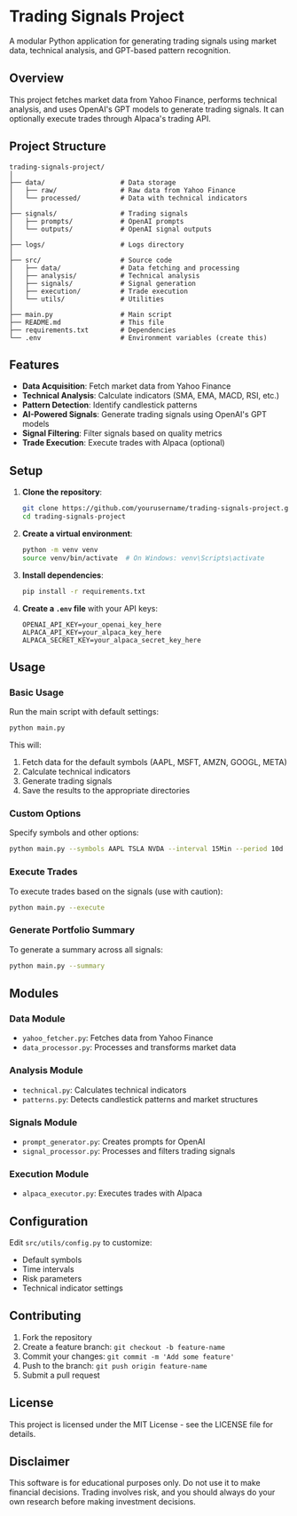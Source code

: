 # Trading Signals Project

A modular Python application for generating trading signals using market data, technical analysis, and GPT-based pattern recognition.

## Overview

This project fetches market data from Yahoo Finance, performs technical analysis, and uses OpenAI's GPT models to generate trading signals. It can optionally execute trades through Alpaca's trading API.

## Project Structure

```
trading-signals-project/
│
├── data/                   # Data storage
│   ├── raw/                # Raw data from Yahoo Finance
│   └── processed/          # Data with technical indicators
│
├── signals/                # Trading signals
│   ├── prompts/            # OpenAI prompts
│   └── outputs/            # OpenAI signal outputs
│
├── logs/                   # Logs directory
│
├── src/                    # Source code
│   ├── data/               # Data fetching and processing
│   ├── analysis/           # Technical analysis
│   ├── signals/            # Signal generation
│   ├── execution/          # Trade execution
│   └── utils/              # Utilities
│
├── main.py                 # Main script
├── README.md               # This file
├── requirements.txt        # Dependencies
└── .env                    # Environment variables (create this)
```

## Features

- **Data Acquisition**: Fetch market data from Yahoo Finance
- **Technical Analysis**: Calculate indicators (SMA, EMA, MACD, RSI, etc.)
- **Pattern Detection**: Identify candlestick patterns
- **AI-Powered Signals**: Generate trading signals using OpenAI's GPT models
- **Signal Filtering**: Filter signals based on quality metrics
- **Trade Execution**: Execute trades with Alpaca (optional)

## Setup

1. **Clone the repository**:
   ```bash
   git clone https://github.com/yourusername/trading-signals-project.git
   cd trading-signals-project
   ```

2. **Create a virtual environment**:
   ```bash
   python -m venv venv
   source venv/bin/activate  # On Windows: venv\Scripts\activate
   ```

3. **Install dependencies**:
   ```bash
   pip install -r requirements.txt
   ```

4. **Create a `.env` file** with your API keys:
   ```
   OPENAI_API_KEY=your_openai_key_here
   ALPACA_API_KEY=your_alpaca_key_here
   ALPACA_SECRET_KEY=your_alpaca_secret_key_here
   ```

## Usage

### Basic Usage

Run the main script with default settings:

```bash
python main.py
```

This will:
1. Fetch data for the default symbols (AAPL, MSFT, AMZN, GOOGL, META)
2. Calculate technical indicators
3. Generate trading signals
4. Save the results to the appropriate directories

### Custom Options

Specify symbols and other options:

```bash
python main.py --symbols AAPL TSLA NVDA --interval 15Min --period 10d
```

### Execute Trades

To execute trades based on the signals (use with caution):

```bash
python main.py --execute
```

### Generate Portfolio Summary

To generate a summary across all signals:

```bash
python main.py --summary
```

## Modules

### Data Module

- `yahoo_fetcher.py`: Fetches data from Yahoo Finance
- `data_processor.py`: Processes and transforms market data

### Analysis Module

- `technical.py`: Calculates technical indicators
- `patterns.py`: Detects candlestick patterns and market structures

### Signals Module

- `prompt_generator.py`: Creates prompts for OpenAI
- `signal_processor.py`: Processes and filters trading signals

### Execution Module

- `alpaca_executor.py`: Executes trades with Alpaca

## Configuration

Edit `src/utils/config.py` to customize:

- Default symbols
- Time intervals
- Risk parameters
- Technical indicator settings

## Contributing

1. Fork the repository
2. Create a feature branch: `git checkout -b feature-name`
3. Commit your changes: `git commit -m 'Add some feature'`
4. Push to the branch: `git push origin feature-name`
5. Submit a pull request

## License

This project is licensed under the MIT License - see the LICENSE file for details.

## Disclaimer

This software is for educational purposes only. Do not use it to make financial decisions. Trading involves risk, and you should always do your own research before making investment decisions.